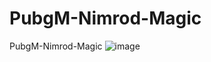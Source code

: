 # PubgM-Nimrod-Magic
PubgM-Nimrod-Magic
![image](https://github.com/IQPZ/PubgM-Nimrod-Magic/assets/69715395/63dae9cc-0e40-475a-98cd-901d8c451061)
